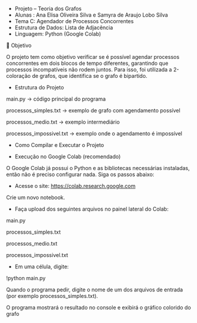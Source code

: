 - Projeto – Teoria dos Grafos
- Alunas : Ana Elisa Oliveira Silva e Samyra de Araujo Lobo Silva
- Tema C: Agendador de Processos Concorrentes
- Estrutura de Dados: Lista de Adjacência
- Linguagem: Python (Google Colab)

🎯 Objetivo

O projeto tem como objetivo verificar se é possível agendar processos concorrentes em dois blocos de tempo diferentes, garantindo que processos incompatíveis não rodem juntos.
Para isso, foi utilizada a 2-coloração de grafos, que identifica se o grafo é bipartido.

* Estrutura do Projeto

main.py → código principal do programa

processos_simples.txt → exemplo de grafo com agendamento possível

processos_medio.txt → exemplo intermediário

processos_impossivel.txt → exemplo onde o agendamento é impossível


* Como Compilar e Executar o Projeto 
- Execução no Google Colab (recomendado)

O Google Colab já possui o Python e as bibliotecas necessárias instaladas, então não é preciso configurar nada.
Siga os passos abaixo:

- Acesse o site: https://colab.research.google.com
 
Crie um novo notebook.

- Faça upload dos seguintes arquivos no painel lateral do Colab:

main.py

processos_simples.txt

processos_medio.txt

processos_impossivel.txt

- Em uma célula, digite:

!python main.py


Quando o programa pedir, digite o nome de um dos arquivos de entrada (por exemplo processos_simples.txt).

O programa mostrará o resultado no console e exibirá o gráfico colorido do grafo